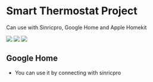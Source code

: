# Smart Thermostat Project
Can use with Sinricpro, Google Home and Apple Homekit

 ![](https://logowik.com/content/uploads/images/t_google-home1351.jpg)
 ![](https://logowik.com/content/uploads/images/t_apple-homekit2802.jpg)
 ![](https://scontent.fadb5-1.fna.fbcdn.net/v/t1.6435-9/84568702_585641138687155_593165400535990272_n.png?_nc_cat=110&ccb=1-5&_nc_sid=09cbfe&_nc_ohc=fx53PHJMsZsAX_0UiAQ&_nc_ht=scontent.fadb5-1.fna&oh=00_AT9PdTIQR3I5lfF097KJIUYaEYu0wCjpWt38SwXrULTdRQ&oe=623AFD7B)

## Google Home
* You can use it by connecting with sinricpro
